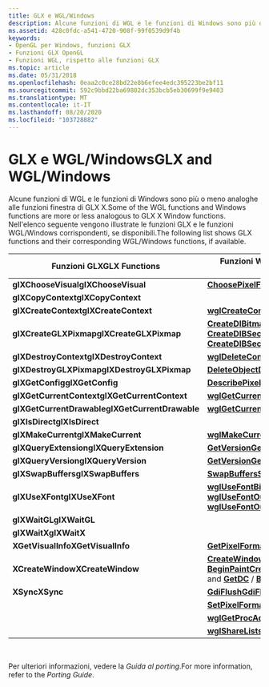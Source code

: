```yaml
---
title: GLX e WGL/Windows
description: Alcune funzioni di WGL e le funzioni di Windows sono più o meno analoghe alle funzioni finestra di GLX X. Nell'elenco seguente vengono illustrate le funzioni GLX e le funzioni WGL/Windows corrispondenti, se disponibili.
ms.assetid: 428c0fdc-a541-4720-908f-99f0539d9f4b
keywords:
- OpenGL per Windows, funzioni GLX
- Funzioni GLX OpenGL
- Funzioni WGL, rispetto alle funzioni GLX
ms.topic: article
ms.date: 05/31/2018
ms.openlocfilehash: 0eaa2c0ce28bd22e8b6efee4edc395223be2bf11
ms.sourcegitcommit: 592c9bbd22ba69802dc353bcb5eb30699f9e9403
ms.translationtype: MT
ms.contentlocale: it-IT
ms.lasthandoff: 08/20/2020
ms.locfileid: "103728882"
---
```

# <a name="glx-and-wglwindows"></a><span data-ttu-id="2a829-107">GLX e WGL/Windows</span><span class="sxs-lookup"><span data-stu-id="2a829-107">GLX and WGL/Windows</span></span>

<span data-ttu-id="2a829-108">Alcune funzioni di WGL e le funzioni di Windows sono più o meno analoghe alle funzioni finestra di GLX X.</span><span class="sxs-lookup"><span data-stu-id="2a829-108">Some of the WGL functions and Windows functions are more or less analogous to GLX X Window functions.</span></span> <span data-ttu-id="2a829-109">Nell'elenco seguente vengono illustrate le funzioni GLX e le funzioni WGL/Windows corrispondenti, se disponibili.</span><span class="sxs-lookup"><span data-stu-id="2a829-109">The following list shows GLX functions and their corresponding WGL/Windows functions, if available.</span></span>



| <span data-ttu-id="2a829-110">Funzioni GLX</span><span class="sxs-lookup"><span data-stu-id="2a829-110">GLX Functions</span></span>             | <span data-ttu-id="2a829-111">Funzioni WGL/Windows</span><span class="sxs-lookup"><span data-stu-id="2a829-111">WGL/Windows Functions</span></span>                                                                                                                                       |
|---------------------------|-------------------------------------------------------------------------------------------------------------------------------------------------------------|
| <span data-ttu-id="2a829-112">**glXChooseVisual**</span><span class="sxs-lookup"><span data-stu-id="2a829-112">**glXChooseVisual**</span></span>       | [<span data-ttu-id="2a829-113">**ChoosePixelFormat**</span><span class="sxs-lookup"><span data-stu-id="2a829-113">**ChoosePixelFormat**</span></span>](/windows/desktop/api/wingdi/nf-wingdi-choosepixelformat)                                                                                                              |
| <span data-ttu-id="2a829-114">**glXCopyContext**</span><span class="sxs-lookup"><span data-stu-id="2a829-114">**glXCopyContext**</span></span>        |                                                                                                                                                             |
| <span data-ttu-id="2a829-115">**glXCreateContext**</span><span class="sxs-lookup"><span data-stu-id="2a829-115">**glXCreateContext**</span></span>      | [<span data-ttu-id="2a829-116">**wglCreateContext**</span><span class="sxs-lookup"><span data-stu-id="2a829-116">**wglCreateContext**</span></span>](/windows/desktop/api/wingdi/nf-wingdi-wglcreatecontext)                                                                                                                |
| <span data-ttu-id="2a829-117">**glXCreateGLXPixmap**</span><span class="sxs-lookup"><span data-stu-id="2a829-117">**glXCreateGLXPixmap**</span></span>    | <span data-ttu-id="2a829-118">[**CreateDIBitmap**](/windows/desktop/api/wingdi/nf-wingdi-createdibitmap)  /  [ **CreateDIBSection**](/windows/desktop/api/wingdi/nf-wingdi-createdibsection)</span><span class="sxs-lookup"><span data-stu-id="2a829-118">[**CreateDIBitmap**](/windows/desktop/api/wingdi/nf-wingdi-createdibitmap) / [**CreateDIBSection**](/windows/desktop/api/wingdi/nf-wingdi-createdibsection)</span></span>                                                                     |
| <span data-ttu-id="2a829-119">**glXDestroyContext**</span><span class="sxs-lookup"><span data-stu-id="2a829-119">**glXDestroyContext**</span></span>     | [<span data-ttu-id="2a829-120">**wglDeleteContext**</span><span class="sxs-lookup"><span data-stu-id="2a829-120">**wglDeleteContext**</span></span>](/windows/desktop/api/wingdi/nf-wingdi-wgldeletecontext)                                                                                                                |
| <span data-ttu-id="2a829-121">**glXDestroyGLXPixmap**</span><span class="sxs-lookup"><span data-stu-id="2a829-121">**glXDestroyGLXPixmap**</span></span>   | [<span data-ttu-id="2a829-122">**DeleteObject**</span><span class="sxs-lookup"><span data-stu-id="2a829-122">**DeleteObject**</span></span>](/windows/desktop/api/wingdi/nf-wingdi-deleteobject)                                                                                                                        |
| <span data-ttu-id="2a829-123">**glXGetConfig**</span><span class="sxs-lookup"><span data-stu-id="2a829-123">**glXGetConfig**</span></span>          | [<span data-ttu-id="2a829-124">**DescribePixelFormat**</span><span class="sxs-lookup"><span data-stu-id="2a829-124">**DescribePixelFormat**</span></span>](/windows/desktop/api/wingdi/nf-wingdi-describepixelformat)                                                                                                          |
| <span data-ttu-id="2a829-125">**glXGetCurrentContext**</span><span class="sxs-lookup"><span data-stu-id="2a829-125">**glXGetCurrentContext**</span></span>  | [<span data-ttu-id="2a829-126">**wglGetCurrentContext**</span><span class="sxs-lookup"><span data-stu-id="2a829-126">**wglGetCurrentContext**</span></span>](/windows/desktop/api/wingdi/nf-wingdi-wglgetcurrentcontext)                                                                                                        |
| <span data-ttu-id="2a829-127">**glXGetCurrentDrawable**</span><span class="sxs-lookup"><span data-stu-id="2a829-127">**glXGetCurrentDrawable**</span></span> | [<span data-ttu-id="2a829-128">**wglGetCurrentDC**</span><span class="sxs-lookup"><span data-stu-id="2a829-128">**wglGetCurrentDC**</span></span>](/windows/desktop/api/wingdi/nf-wingdi-wglgetcurrentdc)                                                                                                                  |
| <span data-ttu-id="2a829-129">**glXIsDirect**</span><span class="sxs-lookup"><span data-stu-id="2a829-129">**glXIsDirect**</span></span>           |                                                                                                                                                             |
| <span data-ttu-id="2a829-130">**glXMakeCurrent**</span><span class="sxs-lookup"><span data-stu-id="2a829-130">**glXMakeCurrent**</span></span>        | [<span data-ttu-id="2a829-131">**wglMakeCurrent**</span><span class="sxs-lookup"><span data-stu-id="2a829-131">**wglMakeCurrent**</span></span>](/windows/desktop/api/wingdi/nf-wingdi-wglmakecurrent)                                                                                                                    |
| <span data-ttu-id="2a829-132">**glXQueryExtension**</span><span class="sxs-lookup"><span data-stu-id="2a829-132">**glXQueryExtension**</span></span>     | [<span data-ttu-id="2a829-133">**GetVersion**</span><span class="sxs-lookup"><span data-stu-id="2a829-133">**GetVersion**</span></span>](/windows/desktop/api/sysinfoapi/nf-sysinfoapi-getversion)                                                                                                                           |
| <span data-ttu-id="2a829-134">**glXQueryVersion**</span><span class="sxs-lookup"><span data-stu-id="2a829-134">**glXQueryVersion**</span></span>       | [<span data-ttu-id="2a829-135">**GetVersion**</span><span class="sxs-lookup"><span data-stu-id="2a829-135">**GetVersion**</span></span>](/windows/desktop/api/sysinfoapi/nf-sysinfoapi-getversion)                                                                                                                           |
| <span data-ttu-id="2a829-136">**glXSwapBuffers**</span><span class="sxs-lookup"><span data-stu-id="2a829-136">**glXSwapBuffers**</span></span>        | [<span data-ttu-id="2a829-137">**SwapBuffers**</span><span class="sxs-lookup"><span data-stu-id="2a829-137">**SwapBuffers**</span></span>](/windows/desktop/api/wingdi/nf-wingdi-swapbuffers)                                                                                                                          |
| <span data-ttu-id="2a829-138">**glXUseXFont**</span><span class="sxs-lookup"><span data-stu-id="2a829-138">**glXUseXFont**</span></span>           | <span data-ttu-id="2a829-139">[**wglUseFontBitmaps**](/windows/desktop/api/wingdi/nf-wingdi-wglusefontbitmapsa)  /  [ **wglUseFontOutlines**](/windows/desktop/api/wingdi/nf-wingdi-wglusefontoutlinesa)</span><span class="sxs-lookup"><span data-stu-id="2a829-139">[**wglUseFontBitmaps**](/windows/desktop/api/wingdi/nf-wingdi-wglusefontbitmapsa) / [**wglUseFontOutlines**](/windows/desktop/api/wingdi/nf-wingdi-wglusefontoutlinesa)</span></span>                                                           |
| <span data-ttu-id="2a829-140">**glXWaitGL**</span><span class="sxs-lookup"><span data-stu-id="2a829-140">**glXWaitGL**</span></span>             |                                                                                                                                                             |
| <span data-ttu-id="2a829-141">**glXWaitX**</span><span class="sxs-lookup"><span data-stu-id="2a829-141">**glXWaitX**</span></span>              |                                                                                                                                                             |
| <span data-ttu-id="2a829-142">**XGetVisualInfo**</span><span class="sxs-lookup"><span data-stu-id="2a829-142">**XGetVisualInfo**</span></span>        | [<span data-ttu-id="2a829-143">**GetPixelFormat**</span><span class="sxs-lookup"><span data-stu-id="2a829-143">**GetPixelFormat**</span></span>](/windows/desktop/api/wingdi/nf-wingdi-getpixelformat)                                                                                                                    |
| <span data-ttu-id="2a829-144">**XCreateWindow**</span><span class="sxs-lookup"><span data-stu-id="2a829-144">**XCreateWindow**</span></span>         | <span data-ttu-id="2a829-145">[**CreateWindow**](/windows/win32/api/winuser/nf-winuser-createwindowa)  /  [**CreateWindowEx**](/windows/win32/api/winuser/nf-winuser-createwindowexa) e [**GetDC**](/windows/desktop/api/winuser/nf-winuser-getdc)  /  [**BeginPaint**](/windows/desktop/api/winuser/nf-winuser-beginpaint)</span><span class="sxs-lookup"><span data-stu-id="2a829-145">[**CreateWindow**](/windows/win32/api/winuser/nf-winuser-createwindowa) / [**CreateWindowEx**](/windows/win32/api/winuser/nf-winuser-createwindowexa) and [**GetDC**](/windows/desktop/api/winuser/nf-winuser-getdc) / [**BeginPaint**](/windows/desktop/api/winuser/nf-winuser-beginpaint)</span></span> |
| <span data-ttu-id="2a829-146">**XSync**</span><span class="sxs-lookup"><span data-stu-id="2a829-146">**XSync**</span></span>                 | [<span data-ttu-id="2a829-147">**GdiFlush**</span><span class="sxs-lookup"><span data-stu-id="2a829-147">**GdiFlush**</span></span>](/windows/desktop/api/wingdi/nf-wingdi-gdiflush)                                                                                                                                |
|                           | [<span data-ttu-id="2a829-148">**SetPixelFormat**</span><span class="sxs-lookup"><span data-stu-id="2a829-148">**SetPixelFormat**</span></span>](/windows/desktop/api/wingdi/nf-wingdi-setpixelformat)                                                                                                                    |
|                           | [<span data-ttu-id="2a829-149">**wglGetProcAddress**</span><span class="sxs-lookup"><span data-stu-id="2a829-149">**wglGetProcAddress**</span></span>](/windows/desktop/api/wingdi/nf-wingdi-wglgetprocaddress)                                                                                                              |
|                           | [<span data-ttu-id="2a829-150">**wglShareLists**</span><span class="sxs-lookup"><span data-stu-id="2a829-150">**wglShareLists**</span></span>](/windows/desktop/api/wingdi/nf-wingdi-wglsharelists)                                                                                                                      |



 

<span data-ttu-id="2a829-151">Per ulteriori informazioni, vedere la *Guida al porting*.</span><span class="sxs-lookup"><span data-stu-id="2a829-151">For more information, refer to the *Porting Guide*.</span></span>

 

 